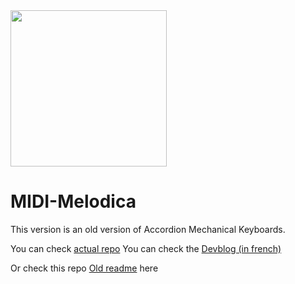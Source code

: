 <img src="https://user-images.githubusercontent.com/7162775/191379148-af449447-4c98-4340-b313-ac48eb72af3b.png"  width="250">

# MIDI-Melodica
  
This version is an old version of Accordion Mechanical Keyboards.  

You can check [actual repo](https://github.com/PierreBanwarth/MIDI-Accordina) 
You can check the [Devblog (in french)](https://github.com/PierreBanwarth/MIDI-Accordina/blob/main/journal.md)  


Or check this repo [Old readme](https://github.com/PierreBanwarth/MIDI-Melodica/blob/master/oldreadme.md) here  
  
